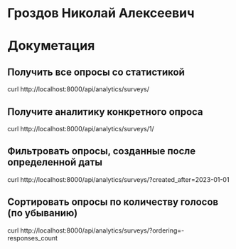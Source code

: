 # Гроздов Николай Алексеевич

# Докуметация

## Получить все опросы со статистикой
curl http://localhost:8000/api/analytics/surveys/

## Получите аналитику конкретного опроса
curl http://localhost:8000/api/analytics/surveys/1/

## Фильтровать опросы, созданные после определенной даты
curl http://localhost:8000/api/analytics/surveys/?created_after=2023-01-01

## Сортировать опросы по количеству голосов (по убыванию)
curl http://localhost:8000/api/analytics/surveys/?ordering=-responses_count
